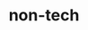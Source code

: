 ---
layout: posts_by_category
categories: non-tech
title: non-tech
permalink: /category/non-tech
---